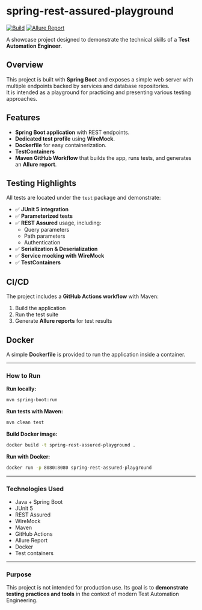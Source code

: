 # spring-rest-assured-playground
[![Build](https://github.com/paczek224/spring-rest-assured-playground/actions/workflows/maven.yml/badge.svg)](https://github.com/paczek224/spring-rest-assured-playground/actions/workflows/maven.yml)
[![Allure Report](https://img.shields.io/badge/Allure-Report-ff69b4)](https://paczek224.github.io/spring-rest-assured-playground/)

A showcase project designed to demonstrate the technical skills of a
**Test Automation Engineer**.

## Overview

This project is built with **Spring Boot** and exposes a simple web
server with multiple endpoints backed by services and database
repositories.\
It is intended as a playground for practicing and presenting various
testing approaches.

## Features

-   **Spring Boot application** with REST endpoints.
-   **Dedicated test profile** using **WireMock**.
-   **Dockerfile** for easy containerization.
-   **TestContainers**
-   **Maven GitHub Workflow** that builds the app, runs tests, and
    generates an **Allure report**.

## Testing Highlights

All tests are located under the `test` package and demonstrate:

-   ✅ **JUnit 5 integration**
-   ✅ **Parameterized tests**
-   ✅ **REST Assured** usage, including:
    -   Query parameters
    -   Path parameters
    -   Authentication
-   ✅ **Serialization & Deserialization**
-   ✅ **Service mocking with WireMock**
-   ✅ **TestContainers**

## CI/CD

The project includes a **GitHub Actions workflow** with Maven:

1.  Build the application
2.  Run the test suite
3.  Generate **Allure reports** for test results

## Docker

A simple **Dockerfile** is provided to run the application inside a
container.

------------------------------------------------------------------------

### How to Run

**Run locally:**

``` bash
mvn spring-boot:run
```

**Run tests with Maven:**

``` bash
mvn clean test
```

**Build Docker image:**

``` bash
docker build -t spring-rest-assured-playground .
```

**Run with Docker:**

``` bash
docker run -p 8080:8080 spring-rest-assured-playground
```

------------------------------------------------------------------------

### Technologies Used

-   Java + Spring Boot
-   JUnit 5
-   REST Assured
-   WireMock
-   Maven
-   GitHub Actions
-   Allure Report
-   Docker
-   Test containers

------------------------------------------------------------------------

### Purpose

This project is not intended for production use.
Its goal is to **demonstrate testing practices and tools** in the
context of modern Test Automation Engineering.
